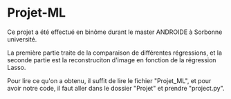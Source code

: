 # Projet-ML

Ce projet a été effectué en binôme durant le master ANDROIDE à Sorbonne université.

La première partie traite de la comparaison de différentes régressions, et la seconde partie est la reconstruciton d'image en fonction de la régression Lasso.

Pour lire ce qu'on a obtenu, il suffit de lire le fichier "Projet_ML", et pour avoir notre code, il faut aller dans le dossier "Projet" et prendre "project.py". 
